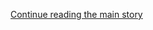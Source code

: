 <div id="app">

<div class="css-1ichrj1 e12j3pa50">

<div class="css-1lzk3av e12j3pa51">

<div class="css-142l3g4">

[Continue reading the main story](#after-dfp-ad-top)

<div class="ad dfp-ad-top-wrapper" style="text-align:center;height:100%;display:block">

<div id="dfp-ad-top" class="place-ad" data-position="top" data-size-key="top">

</div>

</div>

<div id="after-dfp-ad-top">

</div>

</div>

</div>

</div>

<div>

<div class="NYTAppHideMasthead css-1r6wvpq e1suatyy0">

<div class="section css-ui9rw0 e1suatyy2">

<div class="css-11hrj97 er09x8g0">

<div class="css-6n7j50">

</div>

<span class="css-1dv1kvn">Sections</span>

<div class="css-10488qs">

<span class="css-1dv1kvn">SEARCH</span>

</div>

[Skip to content](#site-content)[Skip to site index](#site-index)

</div>

<div class="css-8xdxq2 e1huz5gh0">

</div>

<div class="css-8pe5zk">

  - [English](/)
  - [Español](https://www.nytimes.com/es/)
  - [中文](https://cn.nytimes.com)

</div>

</div>

<div id="masthead-bar-one" class="section hasLinks css-165o1d9 e1csuq9d3">

<div class="css-bpgv3s e1csuq9d0">

</div>

<div class="css-1uqjmks e1csuq9d1">

</div>

<div class="css-9e9ivx">

[](https://myaccount.nytimes.com/auth/login?response_type=cookie&client_id=vi)

</div>

<div class="css-bfvq22 e1csuq9d2">

[Today’s Paper](https://www.nytimes.com/section/todayspaper)

</div>

</div>

<div class="css-stscvm">

<div class="css-158f1cv" data-testid="masthead-desktop-logo">

</div>

</div>

<div class="css-wu78io">

</div>

<div class="css-1y7qxpi" data-aria-hidden="true" style="visibility:hidden">

<div class="css-1llhclm">

  - 
  - 
  - [World](https://www.nytimes.com/section/world)

  - [U.S.](https://www.nytimes.com/section/us)

  - [Politics](https://www.nytimes.com/section/politics)

  - [N.Y.](https://www.nytimes.com/section/nyregion)

  - [Business](https://www.nytimes.com/section/business)

  - [Opinion](https://www.nytimes.com/section/opinion)

  - [Tech](https://www.nytimes.com/section/technology)

  - [Science](https://www.nytimes.com/section/science)

  - [Health](https://www.nytimes.com/section/health)

  - [Sports](https://www.nytimes.com/section/sports)

  - [Arts](https://www.nytimes.com/section/arts)

  - [Books](https://www.nytimes.com/section/books)

  - [Style](https://www.nytimes.com/section/style)

  - [Food](https://www.nytimes.com/section/food)

  - [Travel](https://www.nytimes.com/section/travel)

  - [Magazine](https://www.nytimes.com/section/magazine)

  - [T Magazine](https://www.nytimes.com/section/t-magazine)

  - [Real Estate](https://www.nytimes.com/section/realestate)

  - [Video](https://www.nytimes.com/video)

</div>

</div>

<div class="css-1d8a290" data-testid="masthead-mini-nav">

  - [World](https://www.nytimes.com/section/world)
  - [U.S.](https://www.nytimes.com/section/us)
  - [Politics](https://www.nytimes.com/section/politics)
  - [N.Y.](https://www.nytimes.com/section/nyregion)
  - [Business](https://www.nytimes.com/section/business)
  - [Opinion](https://www.nytimes.com/section/opinion)
  - [Tech](https://www.nytimes.com/section/technology)
  - [Science](https://www.nytimes.com/section/science)
  - [Health](https://www.nytimes.com/section/health)
  - [Sports](https://www.nytimes.com/section/sports)
  - [Arts](https://www.nytimes.com/section/arts)
  - [Books](https://www.nytimes.com/section/books)
  - [Style](https://www.nytimes.com/section/style)
  - [Food](https://www.nytimes.com/section/food)
  - [Travel](https://www.nytimes.com/section/travel)
  - [Magazine](https://www.nytimes.com/section/magazine)
  - [T Magazine](https://www.nytimes.com/section/t-magazine)
  - [Real Estate](https://www.nytimes.com/section/realestate)
  - [Video](https://www.nytimes.com/video)

</div>

</div>

</div>

<div data-aria-hidden="false">

<div id="site-content" role="main">

<div class="css-189d5rw e6b6cmu0">

<div class="css-1yuan6h">

<div class="css-xc44bh">

<div class="section css-o3tihn eq74mwp0" data-block-tracking-id="Briefings" data-testid="block-Briefings">

<div class="css-avqkzc">

<div class="css-1sm6zs8">

<div class="css-1om4z5c">

<div class="css-ydsmmq">

<div class="css-1ee8y2t assetWrapper">

<div class="css-geek62">

<div class="css-1d537rb e18972d70" media="[object Object]">

[](/2020/08/07/podcasts/the-daily/Jack-dorsey-twitter-trump.html)

<div class="css-1g8bx4t">

![](https://static01.nyt.com/images/2017/01/29/podcasts/the-daily-album-art/the-daily-album-art-square320-v4.png)

</div>

</div>

[](/2020/08/07/podcasts/the-daily/Jack-dorsey-twitter-trump.html)

<div class="css-8oysku e18972d71" type="1">

<div class="css-1iexn6j e1voiwgp1">

## Listen to ‘The Daily’

</div>

</div>

<div class="css-8oysku e18972d71">

Jack Dorsey on Twitter’s mistakes.

</div>

</div>

</div>

</div>

<div class="css-ydsmmq">

<div class="css-1ee8y2t assetWrapper">

<div class="css-geek62">

<div class="css-1d537rb e18972d70" media="[object Object]">

[](/2020/08/06/podcasts/episode-three-this-is-our-school-how-dare-you.html)

<div class="css-1g8bx4t">

![](https://static01.nyt.com/images/2020/07/21/podcasts/nice-white-parents-album-art/nice-white-parents-album-art-square320.jpg)

</div>

</div>

[](/2020/08/06/podcasts/episode-three-this-is-our-school-how-dare-you.html)

<div class="css-8oysku e18972d71" type="1">

<div class="css-1iexn6j e1voiwgp1">

## Listen to ‘Nice White Parents’

</div>

</div>

<div class="css-8oysku e18972d71">

How white parents can shape a school, even when they aren’t there.

</div>

</div>

</div>

</div>

<div class="css-ydsmmq">

<div class="css-1ee8y2t assetWrapper">

<div class="css-geek62">

<div class="css-1d537rb e18972d70" media="[object Object]">

[](/2020/08/07/technology/trump-tiktok-wechat.html)

<div class="css-1g8bx4t">

![](https://static01.nyt.com/images/2020/05/14/business/ontech-nl-icon/ontech-nl-icon-square640.jpg?quality=75&auto=webp&disable=upscale&width=350)

</div>

</div>

[](/2020/08/07/technology/trump-tiktok-wechat.html)

<div class="css-8oysku e18972d71" type="1">

<div class="css-1iexn6j e1voiwgp1">

## ‘On Tech With Shira Ovide’

</div>

</div>

<div class="css-8oysku e18972d71">

President Trump swings against TikTok and WeChat.

</div>

</div>

</div>

</div>

</div>

<div class="css-1y8l3jc">

<div class="css-7utnqv">

<div class="css-rlo25n e1ll57lj2">

</div>

</div>

<div class="css-1hesgbm">

</div>

</div>

</div>

</div>

</div>

</div>

</div>

<div class="css-698um9">

<div class="css-1tk5puc">

<div class="css-jbmajz">

<div>

<div class="section css-15zaaaz eq74mwp0" data-block-tracking-id="Top Stories" data-testid="block-TopStories">

<div class="css-1oxv4in e1aa0s8g0">

<div>

<div class="css-1qiat4j eqveam63">

<div class="css-1yoguk1 eqveam60">

<div class="css-1qj0wac eqveam61">

<div class="css-1ee8y2t assetWrapper">

<div class="css-6p6lnl">

[](/2020/08/08/business/economy/lost-unemployment-benefits.html)

<div class="css-debyuq e1voiwgp1">

## <span>Without $600 Weekly Benefit, Unemployed Face Bleak Choices</span>

</div>

  - A federal supplement to jobless pay was a lifeline for millions and
    for the economy. Its cutoff, even if temporary, may have lasting
    consequences.
  - For many of the 30 million Americans relying on unemployment
    benefits, it could already be too late to prevent lasting financial
    harm.

<div>

<div class="css-na047m">

</div>

</div>

</div>

</div>

</div>

</div>

<div class="css-1mg0d7i eqveam60">

<div class="css-1qj0wac eqveam61">

[](/2020/08/08/business/economy/lost-unemployment-benefits.html)

<div class="css-1g8bx4t">

![Since her recent eviction, Latrish Oseko and her daughter have been
staying at a Delaware hotel. She said she was following the debate over
emergency relief, wondering, “Is there going to be hope for me?”
<span class="credit">Hannah Yoon for The New York
Times</span>](https://static01.nyt.com/images/2020/08/06/business/00virus-cliff1c/00virus-cliff1c-threeByTwoMediumAt2X-v2.jpg?quality=75&auto=webp&disable=upscale)

</div>

</div>

</div>

</div>

<div class="css-1qiat4j eqveam63">

<div class="css-65h9d3 eqveam60">

<div class="css-1qj0wac eqveam61">

<div class="css-1rufx8u">

<div class="css-1qiat4j eqveam63">

<div class="css-1yoguk1 eqveam60">

<div class="css-1qj0wac eqveam61">

<div class="css-1ee8y2t assetWrapper">

<div class="css-6p6lnl">

[](/2020/08/07/business/economy/housing-economy-eviction-renters.html)

<div class="css-debyuq e1voiwgp1">

## Millions of Households at Risk of Eviction as Government Support Ends

</div>

Without more federal aid for workers, experts are expecting the largest
disruption to the housing market since the Depression.

<div>

<div class="css-na047m">

</div>

</div>

</div>

</div>

</div>

</div>

<div class="css-ws86q6 eqveam60">

<div class="css-1qj0wac eqveam61">

<div class="css-1ee8y2t assetWrapper">

<div class="css-6p6lnl">

[](/2020/08/07/us/politics/trump-congress-stimulus.html)

<div class="css-debyuq e1voiwgp1">

## Trump Threatens to Bypass Congress as Stimulus Talks Fail Again

</div>

Democrats called the talks “disappointing,” and President Trump said he
would use executive orders to provide relief if no agreement could be
reached.

<div>

<div class="css-na047m">

</div>

</div>

</div>

</div>

</div>

</div>

</div>

</div>

</div>

</div>

<div class="css-8sc6z0 eqveam60">

<div class="css-14dkh1l eqveam61">

<div class="css-1mnef8e" data-aria-hidden="true">

[](/2020/08/08/business/economy/lost-unemployment-benefits.html)

<div class="css-1g8bx4t">

<div class="section css-1xdhyk6 e2u1rkt0" data-aria-hidden="true">

Since her recent eviction, Latrish Oseko and her daughter have been
staying at a Delaware hotel. She said she was following the debate over
emergency relief, wondering, “Is there going to be hope for me?”
<span class="credit">Hannah Yoon for The New York Times</span>

</div>

</div>

</div>

</div>

</div>

</div>

</div>

</div>

<div class="css-1nuzdmm e1aa0s8g0">

<div class="css-1qiat4j eqveam63">

<div class="css-1yoguk1 eqveam60">

<div class="css-qvz0vj eqveam61">

<div class="css-1aew2eb eqveam62">

<div class="css-1ee8y2t assetWrapper">

<div class="css-6p6lnl">

[](/2020/08/08/magazine/us-russia-intelligence.html)

<div class="css-debyuq e1voiwgp1">

## <span>Unwanted Truths: Inside Trump’s Battles With U.S. Intelligence Agencies</span>

</div>

Last year, intelligence officials gathered to write a classified report
on Russia’s interest in the 2020 election. Our investigation uncovered
what happened next.

<div>

<div class="css-na047m">

</div>

</div>

</div>

</div>

</div>

</div>

</div>

<div class="css-pwtn0q eqveam60">

<div class="css-1qj0wac eqveam61">

[](/2020/08/08/magazine/us-russia-intelligence.html)

<div class="css-1g8bx4t">

![<span class="credit">Doug Mills/The New York
Times</span>](https://static01.nyt.com/images/2020/08/16/magazine/16mag-intellgence-homepagepromo/16mag-intellgence-homepagepromo-threeByTwoSmallAt2X.png?quality=75&auto=webp&disable=upscale)

</div>

</div>

</div>

<div class="css-778gjy eqveam60">

<div class="css-1qj0wac eqveam61">

<div class="css-1aew2eb eqveam62">

<div class="css-1ee8y2t assetWrapper">

<div class="css-6p6lnl">

[](/2020/08/08/us/politics/trump-russia.html)

<div class="css-debyuq e1voiwgp1">

## President Trump, Russia and an intelligence document: Here are the key takeaways.

</div>

<div>

<div class="css-na047m">

</div>

</div>

</div>

</div>

<div class="css-1ee8y2t assetWrapper">

<div class="css-6p6lnl">

[](/2020/08/07/us/politics/russia-china-trump-biden-election-interference.html)

<div class="css-debyuq e1voiwgp1">

## Russia continues to meddle in the election to aid President Trump, intelligence officials said.

</div>

<div>

<div class="css-na047m">

</div>

</div>

</div>

</div>

</div>

</div>

</div>

</div>

</div>

<div class="css-1nuzdmm e1aa0s8g0">

<div class="css-1aew2eb eqveam62">

<div>

<div class="css-1qiat4j eqveam63">

<div class="css-1yoguk1 eqveam60">

<div class="css-qvz0vj eqveam61">

<div class="css-1aew2eb eqveam62">

<div class="css-1ee8y2t assetWrapper">

<div class="css-6p6lnl">

[](/2020/08/08/world/europe/coronavirus-nursing-homes-elderly.html)

<div class="css-debyuq e1voiwgp1">

## <span>When Covid-19 Hit, Many Elderly Were Left to Die</span>

</div>

Warnings had piled up for years that nursing homes were vulnerable. The
pandemic sent them to the back of the line for equipment and care.

<div>

<div class="css-na047m">

</div>

</div>

</div>

</div>

</div>

</div>

</div>

<div class="css-zmmks0 eqveam60">

<div class="css-1qj0wac eqveam61">

[](/2020/08/08/world/europe/coronavirus-nursing-homes-elderly.html)

<div class="css-1g8bx4t">

![<span class="credit">Mauricio Lima for The New York
Times</span>](https://static01.nyt.com/images/2020/08/03/world/00virus-nursinghomes-promo/00virus-nursinghomes-threeByTwoMediumAt2X.jpg)

</div>

</div>

</div>

</div>

</div>

<div>

<div class="css-1qiat4j eqveam63">

<div class="css-bs48m0 eqveam60">

<div class="css-1qj0wac eqveam61">

<div class="css-1ee8y2t assetWrapper">

<div class="css-6p6lnl">

[](/2020/08/08/world/coronavirus-updates.html)

<div class="css-debyuq e1voiwgp1">

<div class="css-1rczz1p">

LIVE

</div>

## Racial Disparities Found in Related Illness in Children

</div>

An inflammatory syndrome connected to Covid-19 has disproportionately
affected communities of color, a C.D.C. study showed. Here’s the latest.

<div class="css-1slnf6i">

<div class="css-na047m">

<span class="css-eiiu5n e2clvhq0"><span class="newsStatus">live</span></span>

</div>

</div>

</div>

</div>

</div>

</div>

<div class="css-bs48m0 eqveam60">

<div class="css-1qj0wac eqveam61">

<div class="css-1ee8y2t assetWrapper">

<div class="css-6p6lnl">

[](/2020/08/06/health/coronavirus-immune-cells.html)

<div class="css-debyuq e1voiwgp1">

## The Coronavirus Is New, but Your Immune System Might Recognize It

</div>

Some people carry immune cells called T cells that can capitalize on the
virus’s resemblance to other members of its family tree.

<div>

<div class="css-na047m">

</div>

</div>

</div>

</div>

</div>

</div>

</div>

</div>

</div>

</div>

<div class="css-1nuzdmm e1aa0s8g0">

<div class="css-1ee8y2t assetWrapper">

<div class="css-1g8bx4t">

<div>

</div>

</div>

</div>

</div>

<div class="css-1nuzdmm e1aa0s8g0">

<div>

<div class="css-1qiat4j eqveam63">

<div class="css-96x60l eqveam60">

<div class="css-1qj0wac eqveam61">

<div class="css-1ee8y2t assetWrapper">

<div class="css-6p6lnl">

[](/2020/08/08/us/politics/biden-vp-chris-dodd.html)

<div class="css-debyuq e1voiwgp1">

## <span>Chris Dodd, an Insider From Biden’s Past, Is Helping Him Pick His Future</span>

</div>

While trying to win progressive voters, Joe Biden has empowered a
Washington veteran long trailed by allegations of personal and financial
indiscretion.

<div>

<div class="css-na047m">

</div>

</div>

</div>

</div>

</div>

</div>

<div class="css-96x60l eqveam60">

<div class="css-1qj0wac eqveam61">

<div class="css-1aew2eb eqveam62">

<div class="css-1ee8y2t assetWrapper">

<div class="css-6p6lnl">

[](/2020/08/08/us/politics/trump-tiktok-deal-treasury.html)

<div class="css-debyuq e1voiwgp1">

## Trump Wants U.S. to Get Cut of Any TikTok Deal. No One Knows How.

</div>

President Trump has called for a payment to the Treasury if a Chinese
company sells the app to Microsoft. There is no provision in the law for
that.

<div>

<div class="css-na047m">

</div>

</div>

</div>

</div>

<div class="css-1ee8y2t assetWrapper">

<div class="css-6p6lnl">

[](/2020/08/08/us/politics/trump-biden-polls-interview.html)

<div class="css-debyuq e1voiwgp1">

## Here’s what happened in the 2020 race this week.

</div>

<div>

<div class="css-na047m">

</div>

</div>

</div>

</div>

</div>

</div>

</div>

</div>

</div>

</div>

<div class="css-1nuzdmm e1aa0s8g0">

<div class="css-1ee8y2t assetWrapper">

<div class="css-1g8bx4t">

<div>

</div>

</div>

</div>

</div>

<div class="css-1nuzdmm e1aa0s8g0">

<div class="css-1qiat4j eqveam63">

<div class="css-1yoguk1 eqveam60">

<div class="css-qvz0vj eqveam61">

<div class="css-1aew2eb eqveam62">

<div class="css-1ee8y2t assetWrapper">

<div class="css-6p6lnl">

[](/2020/08/08/world/middleeast/hariri-assassination-trial-hague.html)

<div class="css-debyuq e1voiwgp1">

## <span>As Lebanon Reels, Long-Awaited Assassination Verdicts Loom</span>

</div>

Almost no one is expecting the full truth about the massacre of the
country’s former prime minister and his entourage in a bombing in 2005.

<div>

<div class="css-na047m">

</div>

</div>

</div>

</div>

</div>

</div>

</div>

<div class="css-pwtn0q eqveam60">

<div class="css-1qj0wac eqveam61">

[](/2020/08/08/world/middleeast/hariri-assassination-trial-hague.html)

<div class="css-1g8bx4t">

<div class="css-zjzyr8">

<div data-testid="lazyimage-container" style="height:177.77777777777777px">

</div>

</div>

<div class="section css-1xdhyk6 e2u1rkt0" data-aria-hidden="true">

The crater left by the bombing that targeted the motorcade of former
Prime Minister Rafik Hariri in Beirut, Lebanon, in 2005.
<span class="credit">Associated Press</span>

</div>

</div>

</div>

</div>

<div class="css-778gjy eqveam60">

<div class="css-1qj0wac eqveam61">

<div class="css-1aew2eb eqveam62">

<div class="css-1ee8y2t assetWrapper">

<div class="css-6p6lnl">

[](/2020/08/07/world/middleeast/lebanon-explosion-ship.html)

<div class="css-debyuq e1voiwgp1">

## Ship Cited in Beirut Blast Hasn’t Sailed in 7 Years. We Found It.

</div>

The explosive material responsible for the blast in Beirut was carried
there by the ailing cargo ship Rhosus in 2013. Here’s what happened
next.

<div>

<div class="css-na047m">

</div>

</div>

</div>

</div>

</div>

</div>

</div>

</div>

</div>

<div class="css-1nuzdmm e1aa0s8g0">

<div class="css-1qiat4j eqveam63">

<div class="css-1yoguk1 eqveam60">

<div class="css-qvz0vj eqveam61">

<div class="css-1aew2eb eqveam62">

<div class="css-1ee8y2t assetWrapper">

<div class="css-6p6lnl">

[](/2020/08/07/briefing/best-weekend-reads.html)

<div class="css-debyuq e1voiwgp1">

## <span>11 of Our Best Weekend Reads</span>

</div>

The kindness of strangers in Beirut. 75 years since the atomic bombings.
Burna Boy’s Afro-fusion music. And more.

<div>

<div class="css-na047m">

</div>

</div>

</div>

</div>

<div class="css-1ee8y2t assetWrapper">

<div class="css-6p6lnl">

[](/interactive/2020/08/07/briefing/beirut-tiktok-census-bureau-news-quiz.html)

<div class="css-debyuq e1voiwgp1">

## Did you follow the headlines this week? Take our quiz.

</div>

<div>

<div class="css-na047m">

</div>

</div>

</div>

</div>

</div>

</div>

</div>

<div class="css-zmmks0 eqveam60">

<div class="css-1qj0wac eqveam61">

[](/2020/08/07/briefing/best-weekend-reads.html)

<div class="css-1g8bx4t">

<div class="css-zjzyr8">

<div data-testid="lazyimage-container" style="height:480px">

</div>

</div>

<div class="css-e4gm3y">

</div>

</div>

</div>

</div>

</div>

</div>

</div>

</div>

</div>

<div class="css-717c4s">

<div>

<div class="section css-1g8pbzc eq74mwp0" data-block-tracking-id="Opinion" data-testid="block-Opinion">

[](https://www.nytimes.com/section/opinion?pagetype=Homepage&action=click&module=Opinion)

### Opinion

<div class="css-anz6u5">

<div class="css-tub26b">

<div class="css-1ee8y2t assetWrapper">

<div class="css-6p6lnl">

[](/2020/08/07/opinion/coronavirus-lockdown-unemployment-death.html)

<div class="css-debyuq e1voiwgp1">

<div class="css-1xdt15l">

<div class="css-1dvlumo e18df3gd0">

Michael T. Osterholm and Neel Kashkari

</div>

</div>

## Here’s How to Crush the Virus Until Vaccines Arrive

</div>

To save lives, and save the economy, we need another lockdown.

<div>

<div class="css-na047m">

</div>

</div>

</div>

</div>

</div>

<div class="css-tub26b">

<div class="css-1ee8y2t assetWrapper">

<div class="css-1qiat4j eqveam63">

<div class="css-7douaa eqveam60">

<div class="css-qvz0vj eqveam61">

[](/2020/08/08/opinion/sunday/biden-vice-president-geraldine-ferraro.html)

<div class="css-dcl9ft">

![Maureen
Dowd](https://static01.nyt.com/images/2018/04/02/opinion/maureen-dowd/maureen-dowd-thumbLarge.png?quality=75&auto=webp&disable=upscale)

</div>

<div class="css-debyuq e1voiwgp1">

<div class="css-1xdt15l">

<div class="css-1dvlumo e18df3gd0">

Maureen Dowd

</div>

</div>

## No Wrist Corsages, Please

</div>

Has America grown since 1984, or will the knives still be out for
Biden’s running mate?

<div>

<div class="css-na047m">

</div>

</div>

</div>

</div>

<div class="css-7douaa eqveam60">

<div class="css-1qj0wac eqveam61">

[](/2020/08/08/opinion/sunday/biden-vice-president-geraldine-ferraro.html)

<div class="css-1g8bx4t">

![](https://static01.nyt.com/images/2020/08/09/opinion/sunday/09Dowd2/09Dowd2-square640-v3.jpg?quality=75&auto=webp&disable=upscale&width=350)

</div>

</div>

</div>

</div>

</div>

</div>

</div>

<div class="css-dh19r0">

<div class="css-tub26b">

<div class="css-6p6lnl">

[](/2020/08/07/opinion/latina-women-politics.html)

<div class="css-dcl9ft">

![Jorge
Ramos](https://static01.nyt.com/images/2019/11/08/opinion/jorge-ramos/jorege-ramos-thumbLarge.png?quality=75&auto=webp&disable=upscale)

</div>

<div class="css-debyuq e1voiwgp1">

<div class="css-1xdt15l">

<div class="css-tnu8m6 e18df3gd0">

Jorge Ramos

</div>

</div>

## What Sonia Sotomayor Told a 10-Year-Old Girl

</div>

</div>

</div>

<div class="css-tub26b">

<div class="css-6p6lnl">

[](/2020/08/07/opinion/sunday/republican-party-trump-2020.html)

<div class="css-dcl9ft">

![David
Brooks](https://static01.nyt.com/images/2018/04/03/opinion/david-brooks/david-brooks-thumbLarge-v2.png?quality=75&auto=webp&disable=upscale)

</div>

<div class="css-debyuq e1voiwgp1">

<div class="css-1xdt15l">

<div class="css-tnu8m6 e18df3gd0">

David Brooks

</div>

</div>

## Where Do Republicans Go From Here?

</div>

</div>

</div>

<div class="css-tub26b">

<div class="css-6p6lnl">

[](/2020/08/06/opinion/sunday/coronavirus-baruch-haviv-death.html)

<div class="css-debyuq e1voiwgp1">

<div class="css-1xdt15l">

<div class="css-tnu8m6 e18df3gd0">

Ron Haviv

</div>

</div>

## Could This Be the Last Time We See Our Dad?

</div>

</div>

</div>

<div class="css-tub26b">

<div class="css-6p6lnl">

[](/2020/08/07/opinion/beirut-explosion.html)

<div class="css-dcl9ft">

![Roger
Cohen](https://static01.nyt.com/images/2014/11/01/opinion/cohen-circular/cohen-circular-thumbLarge-v6.png?quality=75&auto=webp&disable=upscale)

</div>

<div class="css-debyuq e1voiwgp1">

<div class="css-1xdt15l">

<div class="css-tnu8m6 e18df3gd0">

Roger Cohen

</div>

</div>

## Beirut on the Potomac

</div>

</div>

</div>

<div class="css-tub26b">

<div class="css-6p6lnl">

[](/2020/08/07/opinion/trump-2020-census.html)

<div class="css-dcl9ft">

![Jamelle
Bouie](https://static01.nyt.com/images/2019/01/24/opinion/jamelle-bouie/jamelle-bouie-thumbLarge-v3.png?quality=75&auto=webp&disable=upscale)

</div>

<div class="css-debyuq e1voiwgp1">

<div class="css-1xdt15l">

<div class="css-tnu8m6 e18df3gd0">

Jamelle Bouie

</div>

</div>

## Trump and His Allies Think They Know Who Counts

</div>

</div>

</div>

<div class="css-tub26b">

<div class="css-6p6lnl">

[](/2020/08/07/opinion/tiktok-wechat-china-trump-executive-order.html)

<div class="css-dcl9ft">

![Josephine
Wolff](https://static01.nyt.com/images/2020/01/07/opinion/josephine-wolff/josephine-wolff-thumbLarge.png?quality=75&auto=webp&disable=upscale)

</div>

<div class="css-debyuq e1voiwgp1">

<div class="css-1xdt15l">

<div class="css-tnu8m6 e18df3gd0">

Josephine Wolff

</div>

</div>

## So What Does Trump Have Against TikTok?

</div>

</div>

</div>

<div class="css-tub26b">

<div class="css-6p6lnl">

[](/2020/08/06/opinion/coronavirus-us-recession.html)

<div class="css-dcl9ft">

![Paul
Krugman](https://static01.nyt.com/images/2018/04/02/opinion/paul-krugman/paul-krugman-thumbLarge.png?quality=75&auto=webp&disable=upscale)

</div>

<div class="css-debyuq e1voiwgp1">

<div class="css-1xdt15l">

<div class="css-tnu8m6 e18df3gd0">

Paul Krugman

</div>

</div>

## Coming Next: The Greater Recession

</div>

</div>

</div>

<div class="css-tub26b">

<div class="css-6p6lnl">

[](/2020/08/06/opinion/sunday/gloria-purvis-george-floyd-blm.html)

<div class="css-dcl9ft">

![Elizabeth
Bruenig](https://static01.nyt.com/images/2020/01/24/opinion/elizabeth-bruenig/elizabeth-bruenig-thumbLarge.png?quality=75&auto=webp&disable=upscale)

</div>

<div class="css-debyuq e1voiwgp1">

<div class="css-1xdt15l">

<div class="css-tnu8m6 e18df3gd0">

Elizabeth Bruenig

</div>

</div>

## Why Won’t More White Christians Say Black Lives Matter?

</div>

</div>

</div>

<div class="css-tub26b">

<div class="css-6p6lnl">

[](/video/opinion/100000007227782/2020-election-prediction-allan-lichtman.html)

<div class="css-debyuq e1voiwgp1">

## He Predicted Trump’s Win in 2016. Now He’s Ready to Call 2020.

</div>

</div>

</div>

</div>

</div>

</div>

</div>

<div class="css-ie51lk">

<div class="section css-1m986x7 eq74mwp0" data-block-tracking-id="Editors Picks" data-testid="block-EditorsPicks">

### Editors’ Picks

<div class="css-y3bpqq">

<div class="css-17q3ou7">

<div class="css-4xmvjg">

<div class="css-1ee8y2t assetWrapper">

<div>

<div class="css-1xaqcky">

[](/interactive/2020/08/07/arts/design/hokusai-fuji.html)

<div class="css-1g8bx4t">

<div class="css-zjzyr8">

<div data-testid="lazyimage-container" style="height:480.47999999999996px">

</div>

</div>

<div class="section css-1xdhyk6 e2u1rkt0">

<span class="credit">via The Metropolitan Museum of Art</span>

</div>

</div>

</div>

<div class="css-1nl6p6m">

[](/interactive/2020/08/07/arts/design/hokusai-fuji.html)

<div class="css-debyuq e1voiwgp1">

## <span>A Picture of Change for a World in Constant Motion</span>

</div>

Here’s what a masterpiece of Japanese printmaking teaches us about the
way images circulate.

<div>

<div class="css-na047m">

</div>

</div>

</div>

</div>

</div>

</div>

</div>

<div class="css-1lqor8g">

<div class="css-1177x0a">

<div class="css-1ee8y2t assetWrapper">

<div class="css-1qiat4j eqveam63">

<div class="css-7douaa eqveam60">

<div class="css-1qj0wac eqveam61">

[](/2020/08/07/style/coronavirus-nyc-historic-season.html)

<div class="css-debyuq e1voiwgp1">

## A Season of Grief and Release

</div>

This photographic timeline shows a historic half-year in New York City.

<div>

<div class="css-na047m">

</div>

</div>

</div>

</div>

<div class="css-7douaa eqveam60">

<div class="css-1qj0wac eqveam61">

[](/2020/08/07/style/coronavirus-nyc-historic-season.html)

<div class="css-1g8bx4t">

<div class="css-zjzyr8">

<div data-testid="lazyimage-container" style="height:145.33333333333334px">

</div>

</div>

</div>

</div>

</div>

</div>

</div>

</div>

<div class="css-1177x0a">

<div class="css-1ee8y2t assetWrapper">

<div class="css-1qiat4j eqveam63">

<div class="css-7douaa eqveam60">

<div class="css-1qj0wac eqveam61">

[](/2020/08/07/sports/coronavirus-restart-nba-baseball.html)

<div class="css-debyuq e1voiwgp1">

## The Weird, Disturbing (and Comforting) Return of Pro Sports

</div>

The swirl of conflicting emotions about the return of sports, and
whether it will last, seems apt for these turbulent times.

<div>

<div class="css-na047m">

</div>

</div>

</div>

</div>

<div class="css-7douaa eqveam60">

<div class="css-1qj0wac eqveam61">

[](/2020/08/07/sports/coronavirus-restart-nba-baseball.html)

<div class="css-1g8bx4t">

<div class="css-zjzyr8">

<div data-testid="lazyimage-container" style="height:145.33333333333334px">

</div>

</div>

</div>

</div>

</div>

</div>

</div>

</div>

</div>

</div>

</div>

</div>

</div>

</div>

<div class="css-6nrzw0">

<div class="css-uvu2in e12j3pa50">

<div class="css-1rm0ct8 e12j3pa51">

<div class="css-142l3g4">

### Advertisement

[Continue reading the main story](#after-dfp-ad-mid1-large)

<div id="dfp-ad-mid1-large" class="ad dfp-ad-mid1-large-wrapper" style="text-align:center;height:100%;display:block">

</div>

<div id="after-dfp-ad-mid1-large">

</div>

</div>

</div>

</div>

</div>

<div class="css-19tmjl7">

<div>

</div>

</div>

</div>

<div class="css-djiuqn ekmemt90" data-testid="feedback">

We’d like your thoughts on the New York Times home page experience.[Let
us know what you
think](http://nyt.qualtrics.com/jfe/form/SV_eFJmKj9v0krSE0l)

</div>

</div>

## Site Index

<div>

</div>

## Site Information Navigation

  - [© <span>2020</span> <span>The New York Times
    Company</span>](https://help.nytimes.com/hc/en-us/articles/115014792127-Copyright-notice)

<!-- end list -->

  - [NYTCo](https://www.nytco.com/)
  - [Contact
    Us](https://help.nytimes.com/hc/en-us/articles/115015385887-Contact-Us)
  - [Work with us](https://www.nytco.com/careers/)
  - [Advertise](https://nytmediakit.com/)
  - [T Brand Studio](http://www.tbrandstudio.com/)
  - [Your Ad
    Choices](https://www.nytimes.com/privacy/cookie-policy#how-do-i-manage-trackers)
  - [Privacy](https://www.nytimes.com/privacy)
  - [Terms of
    Service](https://help.nytimes.com/hc/en-us/articles/115014893428-Terms-of-service)
  - [Terms of
    Sale](https://help.nytimes.com/hc/en-us/articles/115014893968-Terms-of-sale)
  - [Site Map](https://spiderbites.nytimes.com)
  - [Help](https://help.nytimes.com/hc/en-us)
  - [Subscriptions](https://www.nytimes.com/subscription?campaignId=37WXW)

</div>

</div>
